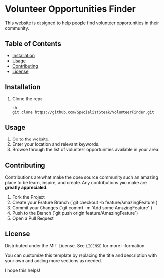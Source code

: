# Volunteer Opportunities Finder

This website is designed to help people find volunteer opportunities in their community. 

## Table of Contents

- [Installation](#installation)
- [Usage](#usage)
- [Contributing](#contributing)
- [License](#license)

## Installation

1. Clone the repo
   ```
   sh
   git clone https://github.com/SpecialistSteak/VolunteerFinder.git
   ```

## Usage

1. Go to the website.
2. Enter your location and relevant keywords.
3. Browse through the list of volunteer opportunities available in your area.

## Contributing

Contributions are what make the open source community such an amazing place to be learn, inspire, and create. Any contributions you make are **greatly appreciated**.

1. Fork the Project
2. Create your Feature Branch (\`git checkout -b feature/AmazingFeature\`)
3. Commit your Changes (\`git commit -m 'Add some AmazingFeature'\`)
4. Push to the Branch (\`git push origin feature/AmazingFeature\`)
5. Open a Pull Request

## License

Distributed under the MIT License. See `LICENSE` for more information.

You can customize this template by replacing the title and description with your own and adding more sections as needed.

I hope this helps!
